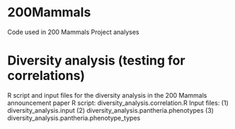 # 200Mammals
Code used in 200 Mammals Project analyses

# Diversity analysis (testing for correlations)
R script and input files for the diversity analysis in the 200 Mammals announcement paper
R script: diversity_analysis.correlation.R
Input files:
(1) diversity_analysis.input
(2) diversity_analysis.pantheria.phenotypes
(3) diversity_analysis.pantheria.phenotype_types
